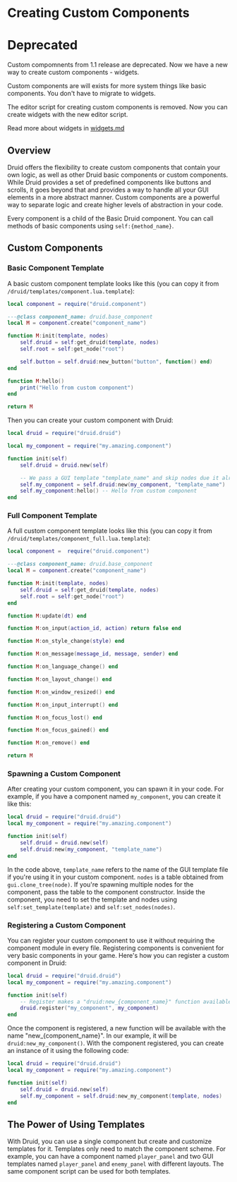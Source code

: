 # Creating Custom Components

# Deprecated
Custom compomnents from 1.1 release are deprecated. Now we have a new way to create custom components - widgets.

Custom components are will exists for more system things like basic components. You don't have to migrate to widgets.

The editor script for creating custom components is removed. Now you can create widgets with the new editor script.

Read more about widgets in [widgets.md](widgets.md)

## Overview

Druid offers the flexibility to create custom components that contain your own logic, as well as other Druid basic components or custom components. While Druid provides a set of predefined components like buttons and scrolls, it goes beyond that and provides a way to handle all your GUI elements in a more abstract manner. Custom components are a powerful way to separate logic and create higher levels of abstraction in your code.

Every component is a child of the Basic Druid component. You can call methods of basic components using `self:{method_name}`.

## Custom Components

### Basic Component Template

A basic custom component template looks like this (you can copy it from `/druid/templates/component.lua.template`):

```lua
local component = require("druid.component")

---@class component_name: druid.base_component
local M = component.create("component_name")

function M:init(template, nodes)
    self.druid = self:get_druid(template, nodes)
    self.root = self:get_node("root")

    self.button = self.druid:new_button("button", function() end)
end

function M:hello()
    print("Hello from custom component")
end

return M
```

Then you can create your custom component with Druid:

```lua
local druid = require("druid.druid")

local my_component = require("my.amazing.component")

function init(self)
    self.druid = druid.new(self)

    -- We pass a GUI template "template_name" and skip nodes due it already on the scene
    self.my_component = self.druid:new(my_component, "template_name")
    self.my_component:hello() -- Hello from custom component
end

```

### Full Component Template

A full custom component template looks like this (you can copy it from `/druid/templates/component_full.lua.template`):

```lua
local component =  require("druid.component")

---@class component_name: druid.base_component
local M = component.create("component_name")

function M:init(template, nodes)
    self.druid = self:get_druid(template, nodes)
    self.root = self:get_node("root")
end

function M:update(dt) end

function M:on_input(action_id, action) return false end

function M:on_style_change(style) end

function M:on_message(message_id, message, sender) end

function M:on_language_change() end

function M:on_layout_change() end

function M:on_window_resized() end

function M:on_input_interrupt() end

function M:on_focus_lost() end

function M:on_focus_gained() end

function M:on_remove() end

return M
```

### Spawning a Custom Component

After creating your custom component, you can spawn it in your code. For example, if you have a component named `my_component`, you can create it like this:

```lua
local druid = require("druid.druid")
local my_component = require("my.amazing.component")

function init(self)
    self.druid = druid.new(self)
    self.druid:new(my_component, "template_name")
end
```

In the code above, `template_name` refers to the name of the GUI template file if you're using it in your custom component. `nodes` is a table obtained from `gui.clone_tree(node)`. If you're spawning multiple nodes for the component, pass the table to the component constructor. Inside the component, you need to set the template and nodes using `self:set_template(template)` and `self:set_nodes(nodes)`.

### Registering a Custom Component

You can register your custom component to use it without requiring the component module in every file. Registering components is convenient for very basic components in your game. Here's how you can register a custom component in Druid:

```lua
local druid = require("druid.druid")
local my_component = require("my.amazing.component")

function init(self)
    -- Register makes a "druid:new_{component_name}" function available
    druid.register("my_component", my_component)
end
```

Once the component is registered, a new function will be available with the name "new_{component_name}". In our example, it will be `druid:new_my_component()`. With the component registered, you can create an instance of it using the following code:

```lua
local druid = require("druid.druid")
local my_component = require("my.amazing.component")

function init(self)
    self.druid = druid.new(self)
    self.my_component = self.druid:new_my_component(template, nodes)
end
```

## The Power of Using Templates

With Druid, you can use a single component but create and customize templates for it. Templates only need to match the component scheme. For example, you can have a component named `player_panel` and two GUI templates named `player_panel` and `enemy_panel` with different layouts. The same component script can be used for both templates.

